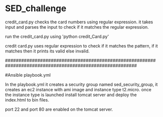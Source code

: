 # SED_challenge

credit_card.py checks the card numbers using regular expression. it takes input and parses the input to check if it matches the regular expression.

run the credit_card.py using 'python credit_Card.py'

credit card.py uses regular expression to check if it matches the pattern, if it matches then it prints its valid else invalid.


#########################################################################################################

#Ansible playbook.yml

In the playbook.yml it creates a security group  named sed_security_group, it creates an ec2 instance with ami image and instance type t2.micro. once the instance type is launched install tomcat server and deploy the index.html to bin files.

port 22 and port 80 are enabled on the tomcat server.
